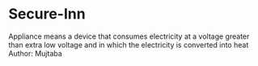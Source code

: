 # Secure-Inn
Appliance means a device that consumes electricity at a voltage greater than extra low voltage and in which the electricity is converted into heat
<br>
Author: Mujtaba 
